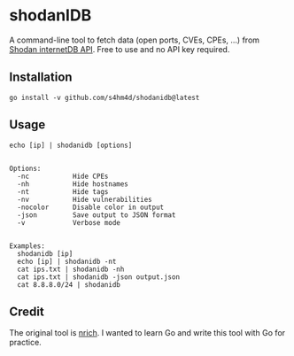 # shodanIDB

A command-line tool to fetch data (open ports, CVEs, CPEs, ...) from [Shodan internetDB API](https://internetdb.shodan.io/). Free to use and no API key required. 


## Installation

```
go install -v github.com/s4hm4d/shodanidb@latest
```


## Usage

```
echo [ip] | shodanidb [options]


Options:
  -nc           Hide CPEs
  -nh           Hide hostnames
  -nt           Hide tags
  -nv           Hide vulnerabilities
  -nocolor      Disable color in output
  -json         Save output to JSON format
  -v            Verbose mode


Examples:
  shodanidb [ip]
  echo [ip] | shodanidb -nt
  cat ips.txt | shodanidb -nh
  cat ips.txt | shodanidb -json output.json
  cat 8.8.8.0/24 | shodanidb
```


## Credit

The original tool is [nrich](https://gitlab.com/shodan-public/nrich). I wanted to learn Go and write this tool with Go for practice.
